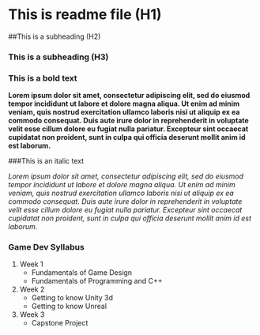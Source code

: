 # This is readme file (H1)

##This is a subheading (H2)

### This is a subheading (H3)

### **This is a bold text**

**Lorem ipsum dolor sit amet, consectetur adipiscing elit, sed do eiusmod tempor incididunt ut labore et dolore magna aliqua. Ut enim ad minim veniam, quis nostrud exercitation ullamco laboris nisi ut aliquip ex ea commodo consequat. Duis aute irure dolor in reprehenderit in voluptate velit esse cillum dolore eu fugiat nulla pariatur. Excepteur sint occaecat cupidatat non proident, sunt in culpa qui officia deserunt mollit anim id est laborum.**
 
###This is an italic text

_Lorem ipsum dolor sit amet, consectetur adipiscing elit, sed do eiusmod tempor incididunt ut labore et dolore magna aliqua. Ut enim ad minim veniam, quis nostrud exercitation ullamco laboris nisi ut aliquip ex ea commodo consequat. Duis aute irure dolor in reprehenderit in voluptate velit esse cillum dolore eu fugiat nulla pariatur. Excepteur sint occaecat cupidatat non proident, sunt in culpa qui officia deserunt mollit anim id est laborum._

### Game Dev Syllabus

1. Week 1
    - Fundamentals of Game Design
    - Fundamentals of Programming and C++
2. Week 2
    - Getting to know Unity 3d
    - Getting to know Unreal
3. Week 3
    - Capstone Project
